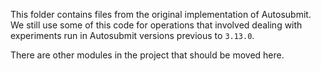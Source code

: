 This folder contains files from the original implementation of Autosubmit. We still use some of this code for operations that involved dealing with experiments run in Autosubmit versions previous to `3.13.0`.

There are other modules in the project that should be moved here. 

